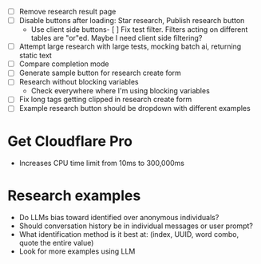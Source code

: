 - [ ] Remove research result page
- [ ] Disable buttons after loading: Star research, Publish research button
    - Use client side buttons- [ ] Fix test filter. Filters acting on different tables are "or"ed. Maybe I need client side filtering?
- [ ] Attempt large research with large tests, mocking batch ai, returning static text
- [ ] Compare completion mode
- [ ] Generate sample button for research create form
- [ ] Research without blocking variables
    - Check everywhere where I'm using blocking variables
- [ ] Fix long tags getting clipped in research create form
- [ ] Example research button should be dropdown with different examples

# Get Cloudflare Pro

- Increases CPU time limit from 10ms to 300,000ms

# Research examples

- Do LLMs bias toward identified over anonymous individuals?
- Should conversation history be in individual messages or user prompt?
- What identification method is it best at: (index, UUID, word combo, quote the entire value)
- Look for more examples using LLM
